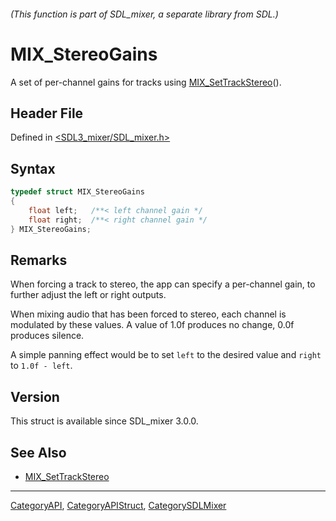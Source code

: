 ###### (This function is part of SDL_mixer, a separate library from SDL.)
# MIX_StereoGains

A set of per-channel gains for tracks using [MIX_SetTrackStereo](MIX_SetTrackStereo)().

## Header File

Defined in [<SDL3_mixer/SDL_mixer.h>](https://github.com/libsdl-org/SDL_mixer/blob/main/include/SDL3_mixer/SDL_mixer.h)

## Syntax

```c
typedef struct MIX_StereoGains
{
    float left;   /**< left channel gain */
    float right;  /**< right channel gain */
} MIX_StereoGains;
```

## Remarks

When forcing a track to stereo, the app can specify a per-channel gain, to
further adjust the left or right outputs.

When mixing audio that has been forced to stereo, each channel is modulated
by these values. A value of 1.0f produces no change, 0.0f produces silence.

A simple panning effect would be to set `left` to the desired value and
`right` to `1.0f - left`.

## Version

This struct is available since SDL_mixer 3.0.0.

## See Also

- [MIX_SetTrackStereo](MIX_SetTrackStereo)

----
[CategoryAPI](CategoryAPI), [CategoryAPIStruct](CategoryAPIStruct), [CategorySDLMixer](CategorySDLMixer)

